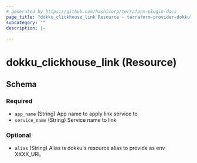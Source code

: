 ```yaml
---
# generated by https://github.com/hashicorp/terraform-plugin-docs
page_title: "dokku_clickhouse_link Resource - terraform-provider-dokku"
subcategory: ""
description: |-
  
---
```


# dokku_clickhouse_link (Resource)





<!-- schema generated by tfplugindocs -->
## Schema

### Required

- `app_name` (String) App name to apply link service to
- `service_name` (String) Service name to link

### Optional

- `alias` (String) Alias is dokku's resource alias to provide as env XXXX_URL
